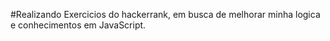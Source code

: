 #Realizando Exercicios do hackerrank, em busca de melhorar minha logica e conhecimentos em JavaScript.
